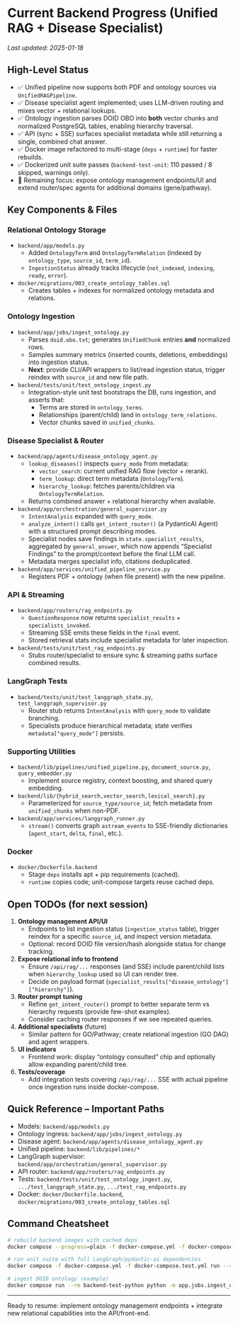 # Current Backend Progress (Unified RAG + Disease Specialist)

_Last updated: 2025-01-18_

## High-Level Status

- ✅ Unified pipeline now supports both PDF and ontology sources via `UnifiedRAGPipeline`.
- ✅ Disease specialist agent implemented; uses LLM-driven routing and mixes vector + relational lookups.
- ✅ Ontology ingestion parses DOID OBO into **both** vector chunks and normalized PostgreSQL tables, enabling hierarchy traversal.
- ✅ API (sync + SSE) surfaces specialist metadata while still returning a single, combined chat answer.
- ✅ Docker image refactored to multi-stage (`deps` + `runtime`) for faster rebuilds.
- ✅ Dockerized unit suite passes (`backend-test-unit`: 110 passed / 8 skipped, warnings only).
- 🔄 Remaining focus: expose ontology management endpoints/UI and extend router/spec agents for additional domains (gene/pathway).

## Key Components & Files

### Relational Ontology Storage

- `backend/app/models.py`
  - Added `OntologyTerm` and `OntologyTermRelation` (indexed by `ontology_type`, `source_id`, `term_id`).
  - `IngestionStatus` already tracks lifecycle (`not_indexed`, `indexing`, `ready`, `error`).
- `docker/migrations/003_create_ontology_tables.sql`
  - Creates tables + indexes for normalized ontology metadata and relations.

### Ontology Ingestion

- `backend/app/jobs/ingest_ontology.py`
  - Parses `doid.obo.txt`; generates `UnifiedChunk` entries **and** normalized rows.
  - Samples summary metrics (inserted counts, deletions, embeddings) into ingestion status.
  - **Next**: provide CLI/API wrappers to list/read ingestion status, trigger reindex with `source_id` and new file path.
- `backend/tests/unit/test_ontology_ingest.py`
  - Integration-style unit test bootstraps the DB, runs ingestion, and asserts that:
    - Terms are stored in `ontology_terms`.
    - Relationships (parent/child) land in `ontology_term_relations`.
    - Vector chunks saved in `unified_chunks`.

### Disease Specialist & Router

- `backend/app/agents/disease_ontology_agent.py`
  - `lookup_diseases()` inspects `query_mode` from metadata:
    - `vector_search`: current unified RAG flow (vector + rerank).
    - `term_lookup`: direct term metadata (`OntologyTerm`).
    - `hierarchy_lookup`: fetches parents/children via `OntologyTermRelation`.
  - Returns combined answer + relational hierarchy when available.
- `backend/app/orchestration/general_supervisor.py`
  - `IntentAnalysis` expanded with `query_mode`.
  - `analyze_intent()` calls `get_intent_router()` (a PydanticAI Agent) with a structured prompt describing modes.
  - Specialist nodes save findings in `state.specialist_results`, aggregated by `general_answer`, which now appends “Specialist Findings” to the prompt/context before the final LLM call.
  - Metadata merges specialist info, citations deduplicated.
- `backend/app/services/unified_pipeline_service.py`
  - Registers PDF + ontology (when file present) with the new pipeline.

### API & Streaming

- `backend/app/routers/rag_endpoints.py`
  - `QuestionResponse` now returns `specialist_results` + `specialists_invoked`.
  - Streaming SSE emits these fields in the `final` event.
  - Stored retrieval stats include specialist metadata for later inspection.
- `backend/tests/unit/test_rag_endpoints.py`
  - Stubs router/specialist to ensure sync & streaming paths surface combined results.

### LangGraph Tests

- `backend/tests/unit/test_langgraph_state.py`, `test_langgraph_supervisor.py`
  - Router stub returns `IntentAnalysis` with `query_mode` to validate branching.
  - Specialists produce hierarchical metadata; state verifies `metadata["query_mode"]` persists.

### Supporting Utilities

- `backend/lib/pipelines/unified_pipeline.py`, `document_source.py`, `query_embedder.py`
  - Implement source registry, context boosting, and shared query embedding.
- `backend/lib/{hybrid_search,vector_search,lexical_search}.py`
  - Parameterized for `source_type/source_id`; fetch metadata from `unified_chunks` when non-PDF.
- `backend/app/services/langgraph_runner.py`
  - `stream()` converts graph `astream_events` to SSE-friendly dictionaries (`agent_start`, `delta`, `final`, etc.).

### Docker

- `docker/Dockerfile.backend`
  - Stage `deps` installs apt + pip requirements (cached).
  - `runtime` copies code; unit-compose targets reuse cached deps.

## Open TODOs (for next session)

1. **Ontology management API/UI**
   - Endpoints to list ingestion status (`ingestion_status` table), trigger reindex for a specific `source_id`, and inspect version metadata.
   - Optional: record DOID file version/hash alongside status for change tracking.
2. **Expose relational info to frontend**
   - Ensure `/api/rag/...` responses (and SSE) include parent/child lists when `hierarchy_lookup` used so UI can render tree.
   - Decide on payload format (`specialist_results["disease_ontology"]["hierarchy"]`).
3. **Router prompt tuning**
   - Refine `get_intent_router()` prompt to better separate term vs hierarchy requests (provide few-shot examples).
   - Consider caching router responses if we see repeated queries.
4. **Additional specialists** (future)
   - Similar pattern for GO/Pathway; create relational ingestion (GO DAG) and agent wrappers.
5. **UI indicators**
   - Frontend work: display “ontology consulted” chip and optionally allow expanding parent/child tree.
6. **Tests/coverage**
   - Add integration tests covering `/api/rag/...` SSE with actual pipeline once ingestion runs inside docker-compose.

## Quick Reference – Important Paths

- Models: `backend/app/models.py`
- Ontology ingress: `backend/app/jobs/ingest_ontology.py`
- Disease agent: `backend/app/agents/disease_ontology_agent.py`
- Unified pipeline: `backend/lib/pipelines/*`
- LangGraph supervisor: `backend/app/orchestration/general_supervisor.py`
- API router: `backend/app/routers/rag_endpoints.py`
- Tests: `backend/tests/unit/test_ontology_ingest.py`, `.../test_langgraph_state.py`, `.../test_rag_endpoints.py`
- Docker: `docker/Dockerfile.backend`, `docker/migrations/003_create_ontology_tables.sql`

## Command Cheatsheet

```bash
# rebuild backend images with cached deps
docker compose --progress=plain -f docker-compose.yml -f docker-compose.test.yml build backend backend-test backend-test-unit

# run unit suite with full LangGraph/pydantic-ai dependencies
docker compose -f docker-compose.yml -f docker-compose.test.yml run --rm backend-test-unit

# ingest DOID ontology (example)
docker compose run --rm backend-test-python python -m app.jobs.ingest_ontology --type disease --source-id unit --obo-path doid.obo.txt
```

---

Ready to resume: implement ontology management endpoints + integrate new relational capabilities into the API/front-end.
